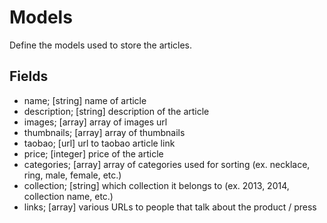 # Models

Define the models used to store the articles.

## Fields

- name; [string] name of article
- description; [string] description of the article
- images; [array] array of images url
- thumbnails; [array] array of thumbnails
- taobao; [url] url to taobao article link
- price; [integer] price of the article
- categories; [array] array of categories used for sorting (ex. necklace, ring, male, female, etc.)
- collection; [string] which collection it belongs to (ex. 2013, 2014, collection name, etc.)
- links; [array] various URLs to people that talk about the product / press
